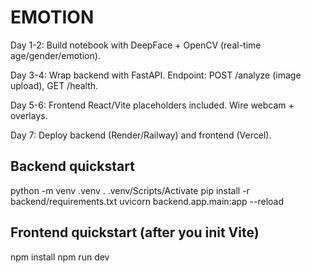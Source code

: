 # EMOTION

Day 1-2: Build notebook with DeepFace + OpenCV (real-time age/gender/emotion).

Day 3-4: Wrap backend with FastAPI. Endpoint: POST /analyze (image upload), GET /health.

Day 5-6: Frontend React/Vite placeholders included. Wire webcam + overlays.

Day 7: Deploy backend (Render/Railway) and frontend (Vercel).

## Backend quickstart

python -m venv .venv
. .venv/Scripts/Activate
pip install -r backend/requirements.txt
uvicorn backend.app.main:app --reload

## Frontend quickstart (after you init Vite)

npm install
npm run dev
